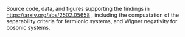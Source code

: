 Source code, data, and figures supporting the findings in https://arxiv.org/abs/2502.05658 , including the compuatation of the separability criteria for fermionic systems, and Wigner negativity for bosonic systems.
